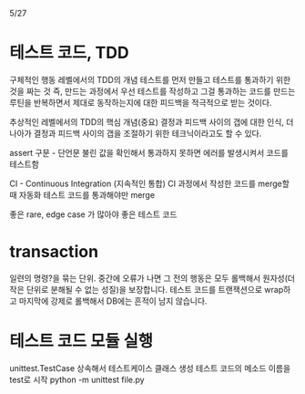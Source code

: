 5/27

#  테스트 코드, TDD

구체적인 행동 레벨에서의 TDD의 개념
테스트를 먼저 만들고 테스트를 통과하기 위한 것을 짜는 것 즉, 만드는 과정에서 우선 테스트를 작성하고 그걸 통과하는 코드를 만드는 루틴을 반복하면서 제대로 동작하는지에 대한 피드백을 적극적으로 받는 것이다.

추상적인 레벨에서의 TDD의 핵심 개념(중요)
결정과 피드백 사이의 갭에 대한 인식, 더 나아가 결정과 피드백 사이의 갭을 조절하기 위한 테크닉이라고도 할 수 있다.

assert 구문 - 단언문
불린 값을 확인해서 통과하지 못하면 에러를 발생시켜서 코드를 테스트함

CI - Continuous Integration (지속적인 통합)
CI 과정에서 작성한 코드를 merge할 때 자동화 테스트 코드를 통과해야만 merge 

좋은 rare, edge case 가 많아야 좋은 테스트 코드

# transaction
일련의 명령?을 묶는 단위. 중간에 오류가 나면 그 전의 행동은 모두 롤백해서 원자성(더 작은 단위로 분해될 수 없는 성질)을 보장합니다.
테스트 코드를 트랜잭션으로 wrap하고 마지막에 강제로 롤백해서 DB에는 흔적이 남지 않습니다.


# 테스트 코드 모듈 실행
unittest.TestCase 상속해서 테스트케이스 클래스 생성
테스트 코드의 메소드 이름을 test로 시작
python -m unittest file.py